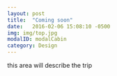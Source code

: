 ```yaml
---
layout: post
title:  "Coming soon"
date:   2016-02-06 15:08:10 -0500
img: img/top.jpg
modalID: modalCabin
category: Design
---
```

this area will describe the trip
